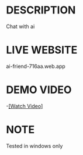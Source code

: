# DESCRIPTION

Chat with ai  

# LIVE WEBSITE

ai-friend-716aa.web.app

# DEMO VIDEO


 -[[Watch Video]](https://www.veed.io/view/3bb43f81-e66e-45dd-8ba5-200850cca950)

# NOTE

Tested in windows only
